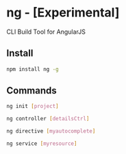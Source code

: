 # ng - [Experimental]

CLI Build Tool for AngularJS

## Install

``` sh
npm install ng -g
```

## Commands

``` sh
ng init [project]
```

``` sh
ng controller [detailsCtrl]
```

``` sh
ng directive [myautocomplete]
```

``` sh
ng service [myresource]
```

